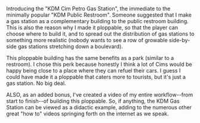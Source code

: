 Introducing the "KDM Cim Petro Gas Station", the immediate to the minimally popular "KDM Public Restroom". Someone suggested that I make a gas station as a complementary building to the public restroom building. This is also the reason why I made it ploppable, so that the player can choose where to build it, and to spread out the distribution of gas stations to something more realistic (nobody wants to see a row of growable side-by-side gas stations stretching down a boulevard).

This ploppable building has the same benefits as a park (similar to a restroom). I chose this perk because honestly I think a lot of Cims would be happy being close to a place where they can refuel their cars. I guess I could have made it a ploppable that caters more to tourists, but it's just a gas station. No big deal.

ALSO, as an added bonus, I've created a video of my entire workflow--from start to finish--of building this ploppable. So, if anything, the KDM Gas Station can be viewed as a didactic example, adding to the numerous other great "how to" videos springing forth on the internet as we speak.

